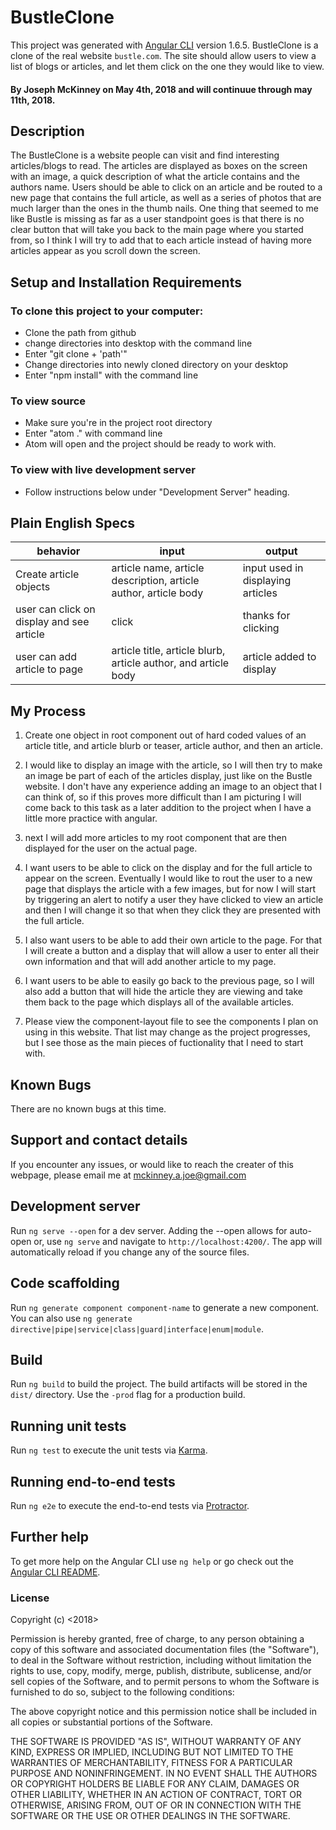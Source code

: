 # BustleClone

This project was generated with [Angular CLI](https://github.com/angular/angular-cli) version 1.6.5. BustleClone is a clone of the real website `bustle.com`.  The site should allow users to view a list of blogs or articles, and let them click on the one they would like to view.

#### By Joseph McKinney on May 4th, 2018 and will continuue through may 11th, 2018.

## Description

The BustleClone is a website people can visit and find interesting articles/blogs to read. The articles are displayed as boxes on the screen with an image, a quick description of what the article contains and the authors name.  Users should be able to click on an article and be routed to a new page that contains the full article, as well as a series of photos that are much larger than the ones in the thumb nails.  One thing that seemed to me like Bustle is missing as far as a user standpoint goes is that there is no clear button that will take you back to the main page where you started from, so I think I will try to add that to each article instead of having more articles appear as you scroll down the screen.  

## Setup and Installation Requirements
### To clone this project to your computer:
* Clone the path from github
* change directories into desktop with the command line
* Enter "git clone + 'path'"
* Change directories into newly cloned directory on your desktop
* Enter "npm install" with the command line
### To view source
 * Make sure you're in the project root directory
 * Enter "atom ." with command line
 * Atom will open and the project should be ready to work with.
### To view with live development server
 * Follow instructions below under "Development Server" heading.


## Plain English Specs

behavior | input | output
---------|-------|-------
Create article objects | article name, article description, article author, article body | input used in displaying articles
user can click on display and see article | click | thanks for clicking
user can add article to page | article title, article blurb, article author, and article body| article added to display

## My Process

1.  Create one object in root component out of hard coded values of an article title, and article blurb or teaser, article author, and then an article.  

2.  I would like to display an image with the article, so I will then try to make an image be part of each of the articles display, just like on the Bustle website.  I don't have any experience adding an image to an object that I can think of, so if this proves more difficult than I am picturing I will come back to this task as a later addition to the project when I have a little more practice with angular.

3. next I will add more articles to my root component that are then displayed for the user on the actual page.

4.  I want users to be able to click on the display and for the full article to appear on the screen.  Eventually I would like to rout the user to a new page that displays the article with a few images, but for now I will start by triggering an alert to notify a user they have clicked to view an article and then I will change it so that when they click they are presented with the full article.

5.  I also want users to be able to add their own article to the page.  For that I will create a button and a display that will allow a user to enter all their own information and that will add another article to my page.

6.  I want users to be able to easily go back to the previous page, so I will also add a button that will hide the article they are viewing and take them back to the page which displays all of the available articles.

7. Please view the component-layout file to see the components I plan on using in this website.  That list may change as the project progresses, but I see those as the main pieces of fuctionality that I need to start with.


## Known Bugs

There are no known bugs at this time.

## Support and contact details

If you encounter any issues, or would like to reach the creater of this webpage, please email me at mckinney.a.joe@gmail.com



## Development server

Run `ng serve --open` for a dev server.  Adding the --open allows for auto-open or, use `ng serve` and navigate  to `http://localhost:4200/`. The app will automatically reload if you change any of the source files.

## Code scaffolding

Run `ng generate component component-name` to generate a new component. You can also use `ng generate directive|pipe|service|class|guard|interface|enum|module`.

## Build

Run `ng build` to build the project. The build artifacts will be stored in the `dist/` directory. Use the `-prod` flag for a production build.

## Running unit tests

Run `ng test` to execute the unit tests via [Karma](https://karma-runner.github.io).

## Running end-to-end tests

Run `ng e2e` to execute the end-to-end tests via [Protractor](http://www.protractortest.org/).

## Further help

To get more help on the Angular CLI use `ng help` or go check out the [Angular CLI README](https://github.com/angular/angular-cli/blob/master/README.md).

### License

Copyright (c) <2018> <Joseph McKinney>

Permission is hereby granted, free of charge, to any person obtaining a copy
of this software and associated documentation files (the "Software"), to deal
in the Software without restriction, including without limitation the rights
to use, copy, modify, merge, publish, distribute, sublicense, and/or sell
copies of the Software, and to permit persons to whom the Software is
furnished to do so, subject to the following conditions:

The above copyright notice and this permission notice shall be included in all
copies or substantial portions of the Software.

THE SOFTWARE IS PROVIDED "AS IS", WITHOUT WARRANTY OF ANY KIND, EXPRESS OR
IMPLIED, INCLUDING BUT NOT LIMITED TO THE WARRANTIES OF MERCHANTABILITY,
FITNESS FOR A PARTICULAR PURPOSE AND NONINFRINGEMENT. IN NO EVENT SHALL THE
AUTHORS OR COPYRIGHT HOLDERS BE LIABLE FOR ANY CLAIM, DAMAGES OR OTHER
LIABILITY, WHETHER IN AN ACTION OF CONTRACT, TORT OR OTHERWISE, ARISING FROM,
OUT OF OR IN CONNECTION WITH THE SOFTWARE OR THE USE OR OTHER DEALINGS IN THE
SOFTWARE.
